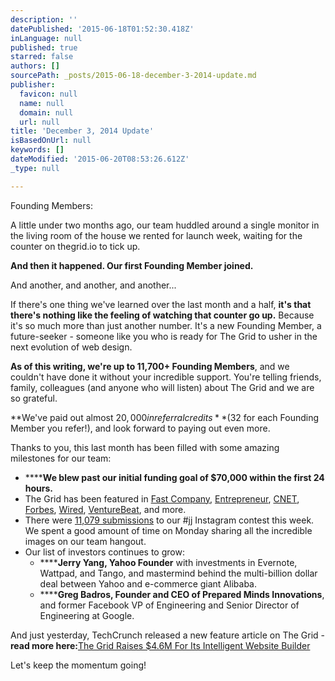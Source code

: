 ```yaml
---
description: ''
datePublished: '2015-06-18T01:52:30.418Z'
inLanguage: null
published: true
starred: false
authors: []
sourcePath: _posts/2015-06-18-december-3-2014-update.md
publisher:
  favicon: null
  name: null
  domain: null
  url: null
title: 'December 3, 2014 Update'
isBasedOnUrl: null
keywords: []
dateModified: '2015-06-20T08:53:26.612Z'
_type: null

---
```

Founding Members:

A little under two months ago, our team huddled around a single monitor in the living room of the house we rented for launch week, waiting for the counter on thegrid.io to tick up.

**And then it happened. Our first Founding Member joined.**

And another, and another, and another...

If there's one thing we've learned over the last month and a half, **it's that there's nothing like the feeling of watching that counter go up.** Because it's so much more than just another number. It's a new Founding Member, a future-seeker - someone like you who is ready for The Grid to usher in the next evolution of web design.

**As of this writing, we're up to 11,700+ Founding Members**, and we couldn't have done it without your incredible support. You're telling friends, family, colleagues (and anyone who will listen) about The Grid and we are so grateful.

**We've paid out almost $20,000 in referral credits **($32 for each Founding Member you refer!), and look forward to paying out even more.

Thanks to you, this last month has been filled with some amazing milestones for our team:

* ******We blew past our initial funding goal of $70,000 within the first 24 hours.**
* The Grid has been featured in [Fast Company][0], [Entrepreneur][1], [CNET][2], [Forbes][3], [Wired][4], [VentureBeat][5], and more.
* There were [11,079 submissions][6] to our \#jj Instagram contest this week. We spent a good amount of time on Monday sharing all the incredible images on our team hangout.  
* Our list of investors continues to grow:
  * ******Jerry Yang, Yahoo Founder** with investments in Evernote, Wattpad, and Tango, and mastermind behind the multi-billion dollar deal between Yahoo and e-commerce giant Alibaba.
  * ******Greg Badros, Founder and CEO of Prepared Minds Innovations**, and former Facebook VP of Engineering and Senior Director of Engineering at Google.

And just yesterday, TechCrunch released a new feature article on The Grid - **read more here:**[The Grid Raises $4.6M For Its Intelligent Website Builder][7]

Let's keep the momentum going!

[0]: http://www.fastcolabs.com/3037187/the-grid-is-building-the-website-of-the-future-it-designs-itself
[1]: http://www.entrepreneur.com/article/238255
[2]: http://www.cnet.com/news/the-grid-hopes-polished-publishing-will-rekindle-website-creation/
[3]: http://www.forbes.com/sites/anthonykosner/2014/10/15/the-grid-website-platform-automatically-adapts-design-to-make-your-content-shine/
[4]: http://www.wired.com/2014/10/publishing-tool-builds-websites-powered-ai/
[5]: http://venturebeat.com/2014/10/08/thegrid-funding/
[6]: http://iconosquare.com/viewer.php#/tag/jj_thegrid_leadinglines/
[7]: http://techcrunch.com/2014/12/02/the-grid-raises-4-6m-for-its-intelligent-website-builder/